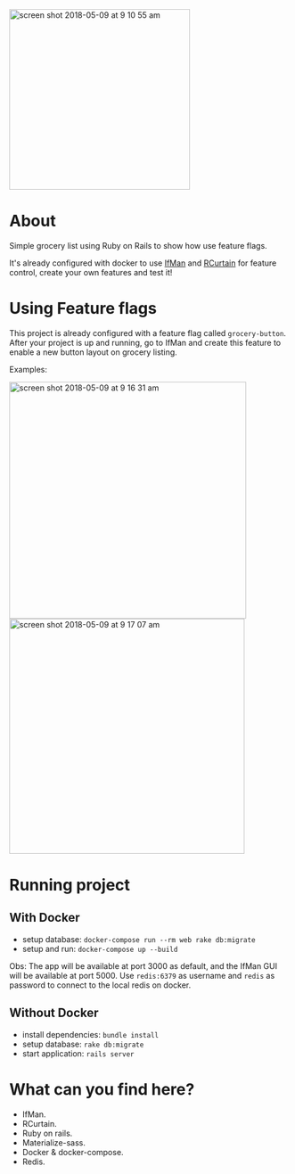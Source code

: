 <img width="324" alt="screen shot 2018-05-09 at 9 10 55 am" src="https://user-images.githubusercontent.com/4305837/39813969-f1c38d30-5368-11e8-8c58-2d59c5168aac.png">

# About

Simple grocery list using Ruby on Rails to show how use feature flags.

It's already configured with docker to use [IfMan](github.com/moip/ifman) and [RCurtain](github.com/moip/rcurtain) for feature control, create your own features and test it!

# Using Feature flags

This project is already configured with a feature flag called `grocery-button`. After your project is up and running, go to IfMan and create this feature to enable a new button layout on grocery listing.

Examples:

<img width="425" alt="screen shot 2018-05-09 at 9 16 31 am" src="https://user-images.githubusercontent.com/4305837/39814198-c97683d6-5369-11e8-9c5f-e910f9a9e2ac.png">

<img width="422" alt="screen shot 2018-05-09 at 9 17 07 am" src="https://user-images.githubusercontent.com/4305837/39814201-cc5825f0-5369-11e8-8e05-cdc732b1b374.png">

# Running project

## With Docker

- setup database: `docker-compose run --rm web rake db:migrate`
- setup and run: `docker-compose up --build`

Obs: The app will be available at port 3000 as default, and the IfMan GUI will be available at port 5000. Use `redis:6379` as username and `redis` as password to connect to the local redis on docker.

## Without Docker

- install dependencies: `bundle install`
- setup database: `rake db:migrate`
- start application: `rails server`

# What can you find here?

- IfMan.
- RCurtain.
- Ruby on rails.
- Materialize-sass.
- Docker & docker-compose.
- Redis.
